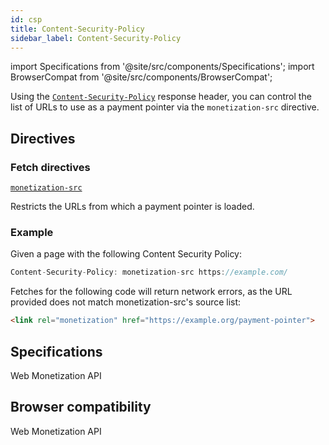 ```yaml
---
id: csp
title: Content-Security-Policy
sidebar_label: Content-Security-Policy
---
```

import Specifications from '@site/src/components/Specifications';
import BrowserCompat from '@site/src/components/BrowserCompat';

Using the [`Content-Security-Policy`](https://developer.mozilla.org/en-US/docs/Web/HTTP/Headers/Content-Security-Policy) response header, you can control the list of URLs to use as a payment pointer via the `monetization-src` directive. 

## Directives
### Fetch directives
[`monetization-src`](monetization-src.md) 

Restricts the URLs from which a payment pointer is loaded.

### Example
Given a page with the following Content Security Policy:

```javascript
Content-Security-Policy: monetization-src https://example.com/
```


Fetches for the following code will return network errors, as the URL provided does not match monetization-src's source list:

```html
<link rel="monetization" href="https://example.org/payment-pointer">
```


## Specifications
<Specifications link="content-security-policy">Web Monetization API</Specifications>

## Browser compatibility
<BrowserCompat data="csp.json">Web Monetization API</BrowserCompat>
